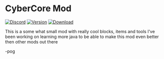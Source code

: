 # CyberCore Mod 
[![Discord](https://img.shields.io/discord/661119944892612615.svg?label=&logo=discord&logoColor=ffffff&color=7389D8&labelColor=6A7EC2)](https://discord.gg/vWmZvqkGw7)
[![Version](http://cf.way2muchnoise.eu/versions/356097.svg)]() [![Download](http://cf.way2muchnoise.eu/356097.svg)](https://www.curseforge.com/minecraft/mc-mods/cybercore-mod)


This is a some what small mod with really cool blocks, items and tools I've been working on learning more java to be able to make this mod even better then other mods out there

-pog